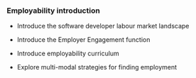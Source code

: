 ### Employability introduction

- Introduce the software developer labour market landscape

- Introduce the Employer Engagement function

- Introduce employability curriculum

- Explore multi-modal strategies for finding employment

